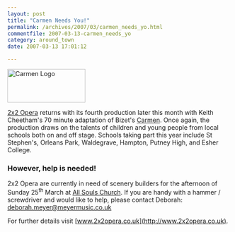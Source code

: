 ```yaml
---
layout: post
title: "Carmen Needs You!"
permalink: /archives/2007/03/carmen_needs_yo.html
commentfile: 2007-03-13-carmen_needs_yo
category: around_town
date: 2007-03-13 17:01:12

---
```


<img src="/assets/images/2007/carmen_logo_thumb.jpg" width="176" height="76" alt="Carmen Logo" class="photo right" />

[2x2 Opera](/directory/music/200602010743) returns with its fourth production later this month with Keith Cheetham's 70 minute adaptation of Bizet's [Carmen](/event/Show/200703131058). Once again, the production draws on the talents of children and young people from local schools both on and off stage. Schools taking part this year include St Stephen's, Orleans Park, Waldegrave, Hampton, Putney High, and Esher College.

### However, help is needed!

2x2 Opera are currently in need of scenery builders for the afternoon of Sunday 25<sup>th</sup> March at [All Souls Church](/directory/church/200506080805). If you are handy with a hammer / screwdriver and would like to help, please contact Deborah: <deborah.meyer@meyermusic.co.uk>

For further details visit [www.2x2opera.co.uk](http://www.2x2opera.co.uk).
